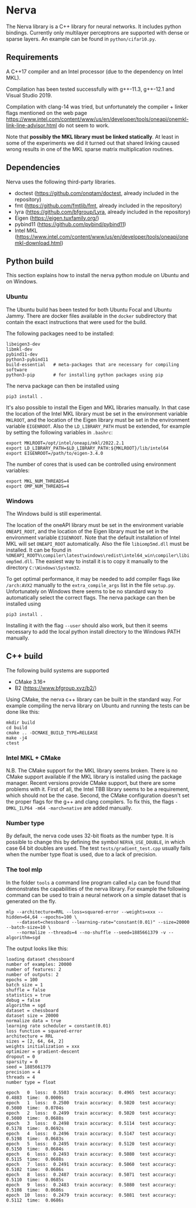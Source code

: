 # Nerva
The Nerva library is a C++ library for neural networks. It includes
python bindings. Currently only multilayer perceptrons are supported with
dense or sparse layers. An example can be found in `python/cifar10.py`.

## Requirements
A C++17 compiler and an Intel processor (due to the dependency on Intel MKL).

Compilation has been tested successfully with g++-11.3, g++-12.1 and Visual Studio 2019.

Compilation with clang-14 was tried, but unfortunately the compiler + linker flags mentioned
on the web page https://www.intel.com/content/www/us/en/developer/tools/oneapi/onemkl-link-line-advisor.html
do not seem to work.

Note that **possibly the MKL library must be linked statically**. At least in some of the
experiments we did it turned out that shared linking caused wrong results in one of the MKL
sparse matrix multiplication routines.

## Dependencies
Nerva uses the following third-party libraries.

* doctest (https://github.com/onqtam/doctest, already included in the repository)
* fmt (https://github.com/fmtlib/fmt, already included in the repository)
* lyra (https://github.com/bfgroup/Lyra, already included in the repository)
* Eigen (https://eigen.tuxfamily.org/)
* pybind11 (https://github.com/pybind/pybind11)
* Intel MKL (https://www.intel.com/content/www/us/en/developer/tools/oneapi/onemkl-download.html)

## Python build
This section explains how to install the nerva python module on Ubuntu and on Windows.

### Ubuntu
The Ubuntu build has been tested for both Ubuntu Focal and Ubuntu Jammy. There are docker
files available in the `docker` subdirectory that contain the exact instructions that
were used for the build.

The following packages need to be installed:
```
libeigen3-dev
libmkl-dev
pybind11-dev
python3-pybind11
build-essential   # meta-packages that are necessary for compiling software
python3-pip       # for installing python packages using pip
```
The nerva package can then be installed using
```
pip3 install .
```

It's also possible to install the Eigen and MKL libraries manually.
In that case the location of the Intel MKL library must be set
in the environment variable `MKLROOT`, and the location of the Eigen
library must be set in the environment variable `EIGENROOT`. Also
the `LD_LIBRARY_PATH` must be extended, for example by
setting the following variables in `.bashrc`: 
```
export MKLROOT=/opt/intel/oneapi/mkl/2022.2.1
export LD_LIBRARY_PATH=$LD_LIBRARY_PATH:${MKLROOT}/lib/intel64
export EIGENROOT=/path/to/eigen-3.4.0
```

The number of cores that is used can be controlled using environment variables:
```
export MKL_NUM_THREADS=4
export OMP_NUM_THREADS=4
```

### Windows
The Windows build is still experimental. 

The location of the oneAPI library must be set in the environment variable `ONEAPI_ROOT`,
and the location of the Eigen library must be set in the environment variable `EIGENROOT`.
Note that the default installation of Intel MKL will set `ONEAPI_ROOT` automatically.
Also the file `libiomp5md.dll` must be installed. It can be found
in `%ONEAPI_ROOT%\compiler\latest\windows\redist\intel64_win\compiler\libiomp5md.dll`.
The easiest way to install it is to copy it manually to the directory `C:\Windows\System32`.

To get optimal performance, it may be needed to add compiler flags like `/arch:AVX2`
manually to the `extra_compile_args` list in the file `setup.py`. Unfortunately on Windows
there seems to be no standard way to automatically select the correct flags. The nerva package can
then be installed using
```
pip3 install .
```
Installing it with the flag `--user` should also work, but then it seems
necessary to add the local python install directory to the Windows PATH
manually.

## C++ build
The following build systems are supported
* CMake 3.16+
* B2 (https://www.bfgroup.xyz/b2/)

Using CMake, the nerva c++ library can be built in the standard way. For example compiling
the nerva library on Ubuntu and running the tests can be done like this:
```
mkdir build
cd build
cmake .. -DCMAKE_BUILD_TYPE=RELEASE
make -j4
ctest
```

### Intel MKL + CMake
N.B. The CMake support for the MKL library seems broken. There is no CMake support
available if the MKL library is installed using the package manager. Recent
versions provide CMake support, but there are some problems with it. First of all,
the Intel TBB library seems to be a requirement, which should not be the case.
Second, the CMake configuration doesn't set the proper flags for the g++ and
clang compilers. To fix this, the flags `-DMKL_ILP64 -m64 -march=native` are added
manually.

### Number type
By default, the nerva code uses 32-bit floats as the number type. It is possible to change this by
defining the symbol `NERVA_USE_DOUBLE`, in which case 64 bit doubles are used. The test
`tests/gradient_test.cpp` usually fails when the number type float is used, due to a lack of precision.

### The tool mlp
In the folder `tools` a command line program called `mlp` can be found that demonstrates the capabilities
of the nerva library. For example the following command can be used to train a neural network on a
simple dataset that is generated on the fly.
```
mlp --architecture=RRL --loss=squared-error --weights=xxx --hidden=64,64 --epochs=100 \
    --dataset=chessboard --learning-rate="constant(0.01)" --size=20000 --batch-size=10 \ 
    --normalize --threads=4 --no-shuffle --seed=1885661379 -v --algorithm=sgd
```
The output looks like this:
```
loading dataset chessboard
number of examples: 20000
number of features: 2
number of outputs: 2
epochs = 100
batch size = 1
shuffle = false
statistics = true
debug = false
algorithm = sgd
dataset = chessboard
dataset size = 20000
normalize data = true
learning rate scheduler = constant(0.01)
loss function = squared-error
architecture = RRL
sizes = [2, 64, 64, 2]
weights initialization = xxx
optimizer = gradient-descent
dropout = 0
sparsity = 0
seed = 1885661379
precision = 4
threads = 4
number type = float

epoch   0  loss:  0.5503  train accuracy:  0.4965  test accuracy:  0.4883  time:  0.0000s
epoch   1  loss:  0.2500  train accuracy:  0.5020  test accuracy:  0.5080  time:  0.0704s
epoch   2  loss:  0.2499  train accuracy:  0.5020  test accuracy:  0.5080  time:  0.0688s
epoch   3  loss:  0.2498  train accuracy:  0.5114  test accuracy:  0.5178  time:  0.0692s
epoch   4  loss:  0.2496  train accuracy:  0.5147  test accuracy:  0.5198  time:  0.0683s
epoch   5  loss:  0.2495  train accuracy:  0.5120  test accuracy:  0.5150  time:  0.0684s
epoch   6  loss:  0.2493  train accuracy:  0.5080  test accuracy:  0.5115  time:  0.0688s
epoch   7  loss:  0.2491  train accuracy:  0.5060  test accuracy:  0.5102  time:  0.0686s
epoch   8  loss:  0.2487  train accuracy:  0.5071  test accuracy:  0.5110  time:  0.0685s
epoch   9  loss:  0.2483  train accuracy:  0.5080  test accuracy:  0.5108  time:  0.0686s
epoch  10  loss:  0.2479  train accuracy:  0.5081  test accuracy:  0.5112  time:  0.0686s
```
